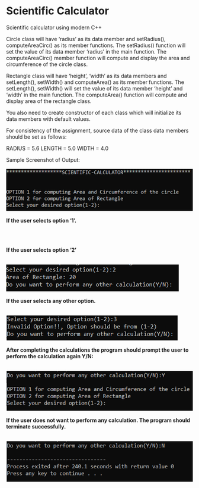# Scientific Calculator
Scientific calculator using modern C++


Circle class will have ‘radius’ as its data member and setRadius(), computeAreaCirc() as its member functions. The setRadius() function will set the value of its data member ‘radius’ in the main function. The computeAreaCirc() member function will compute and display the area and circumference of the circle class. 

Rectangle class will have ‘height’, ‘width’ as its data members and setLength(), setWidth() and computeArea() as its member functions. The setLength(), setWidth() will set the value of its data member ‘height’ and ‘width’ in the main function. The computeArea() function will compute and display area of the rectangle class.


You also need to create constructor of each class which will initialize its data members with default values.


For consistency of the assignment, source data of the class data members should be set as follows:

RADIUS = 5.6
LENGTH = 5.0
WIDTH = 4.0

<p>Sample Screenshot of Output:</p><b/>
<img src="https://github.com/hassan-tahir/scientific-calculator/blob/main/img/img-1.png" />

<p>If the user selects option ‘1’.</p></br>
<img src"https://github.com/hassan-tahir/scientific-calculator/blob/main/img/img-2.png" />

<p>If the user selects option ‘2’</p></br>
<img src="https://github.com/hassan-tahir/scientific-calculator/blob/main/img/img-3.png" />

<p>If the user selects any other option.</p></br>
<img src="https://github.com/hassan-tahir/scientific-calculator/blob/main/img/img-4.png" />

<p>After completing the calculations the program should prompt the user to perform the calculation again Y/N:</p></br>
<img src="https://github.com/hassan-tahir/scientific-calculator/blob/main/img/img-5.png" />

<p>If the user does not want to perform any calculation. The program should terminate successfully.</p></br>
<img src="https://github.com/hassan-tahir/scientific-calculator/blob/main/img/img-6.png" />
